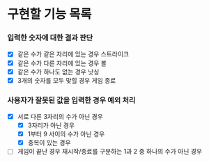 # 구현할 기능 목록

### 입력한 숫자에 대한 결과 판단

- [x] 같은 수가 같은 자리에 있는 경우 스트라이크
- [x] 같은 수가 다른 자리에 있는 경우 볼
- [x] 같은 수가 하나도 없는 경우 낫싱
- [x] 3개의 숫자를 모두 맞힐 경우 게임 종료

### 사용자가 잘못된 값을 입력한 경우 예외 처리

- [x] 서로 다른 3자리의 수가 아닌 경우
  - [x] 3자리가 아닌 경우
  - [x] 1부터 9 사이의 수가 아닌 경우
  - [x] 중복이 있는 경우
- [ ] 게임이 끝난 경우 재시작/종료를 구분하는 1과 2 중 하나의 수가 아닌 경우
